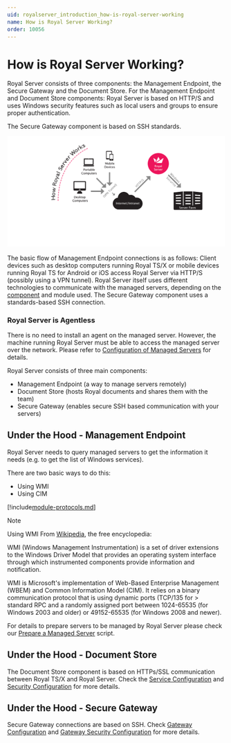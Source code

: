 ```yaml
---
uid: royalserver_introduction_how-is-royal-server-working
name: How is Royal Server Working?
order: 10056
---
```


# How is Royal Server Working?

Royal Server consists of three components: the Management Endpoint, the Secure Gateway and the Document Store.
For the Management Endpoint and Document Store components: Royal Server is based on HTTP/S and uses Windows security features such as local users and groups to ensure proper authentication.

The Secure Gateway component is based on SSH standards.

![](/r2023/images/RoyalServer/screenshot_howroyalserverworks.png)

The basic flow of Management Endpoint connections is as follows: Client devices such as desktop computers running Royal TS/X or mobile devices running Royal TS for Android or iOS access Royal Server via HTTP/S (possibly using a VPN tunnel). Royal Server itself uses different technologies to communicate with the managed servers, depending on the [component](./what-are-royal-server-components.md) and module used. The Secure Gateway component uses a standards-based SSH connection.

### Royal Server is Agentless

There is no need to install an agent on the managed server. However, the machine running Royal Server must be able to access the managed server over the network. Please refer to [Configuration of Managed Servers](./configuration.md#configuration-of-managed-servers) for details.

Royal Server consists of three main components:

- Management Endpoint (a way to manage servers remotely)
- Document Store (hosts Royal documents and shares them with the team)
- Secure Gateway (enables secure SSH based communication with your servers)

## Under the Hood - Management Endpoint

Royal Server needs to query managed servers to get the information it needs (e.g. to get the list of Windows services).

There are two basic ways to do this:

- Using WMI
- Using CIM

[!include[module-protocols.md](../_shared/module-protocols.md)]

> [!NOTE]
> Using WMI
> From [Wikipedia](http://en.wikipedia.org/wiki/Windows_Management_Instrumentation), the free encyclopedia:
>
> WMI (Windows Management Instrumentation) is a set of driver extensions to the Windows Driver Model that provides an operating system
> interface through which instrumented components provide information and notification.
>
> WMI is Microsoft's implementation of Web-Based Enterprise Management (WBEM) and Common Information Model (CIM). It relies on a binary
> communication protocol that is using dynamic ports (TCP/135 for > standard RPC and a randomly assigned port between 1024-65535
> (for Windows 2003 and older) or 49152-65535 (for Windows 2008 and newer).
>
> For details to prepare servers to be managed by Royal Server please check our [Prepare a Managed Server](xref:royalserver_advanced_management_scripts_prepare) script.

## Under the Hood - Document Store

The Document Store component is based on HTTPs/SSL communication between Royal TS/X and Royal Server. Check the
[Service Configuration](xref:royalserver_management_service-configuration) and [Security Configuration](xref:royalserver_management_security-configuration) for
more details.

## Under the Hood - Secure Gateway

Secure Gateway connections are based on SSH. Check [Gateway Configuration](xref:royalserver_components_secure-gateway_gateway-configuration) and
[Gateway Security Configuration](xref:royalserver_components_secure-gateway_gateway-security-configuration) for more details.
